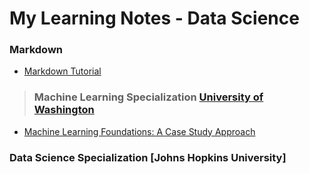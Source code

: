 # My Learning Notes - Data Science

### Markdown
* [Markdown Tutorial](http://eherrera.net/markdowntutorial/)



>### Machine Learning Specialization [University of Washington](https://www.coursera.org/specializations/machine-learning) 
* [Machine Learning Foundations: A Case Study Approach](https://www.coursera.org/learn/ml-foundations)

### Data Science Specialization [Johns Hopkins University]

